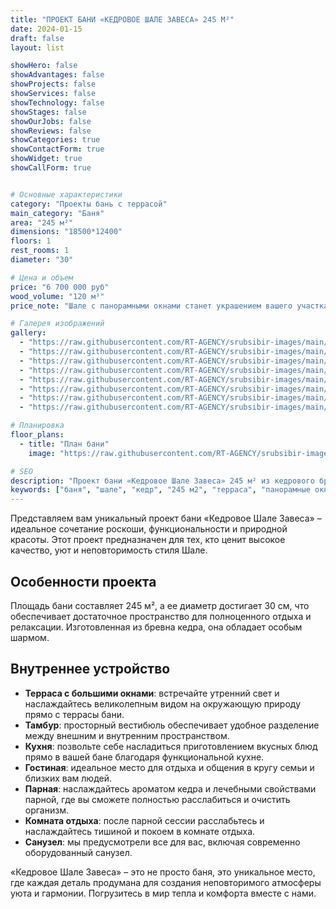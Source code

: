 ```yaml
---
title: "ПРОЕКТ БАНИ «КЕДРОВОЕ ШАЛЕ ЗАВЕСА» 245 М²"
date: 2024-01-15
draft: false
layout: list

showHero: false
showAdvantages: false
showProjects: false
showServices: false
showTechnology: false
showStages: false
showOurJobs: false
showReviews: false
showCategories: true
showContactForm: true
showWidget: true
showCallForm: true


# Основные характеристики
category: "Проекты бань с террасой"
main_category: "Баня"
area: "245 м²"
dimensions: "18500*12400"
floors: 1
rest_rooms: 1
diameter: "30"

# Цена и объем
price: "6 700 000 руб"
wood_volume: "120 м³"
price_note: "Шале с панорамными окнами станет украшением вашего участка. Возможно проектирование с бассейном."

# Галерея изображений
gallery:
  - "https://raw.githubusercontent.com/RT-AGENCY/srubsibir-images/main/main/projects/banya-shale/banya-2.jpg"
  - "https://raw.githubusercontent.com/RT-AGENCY/srubsibir-images/main/main/projects/banya-shale/banya-2-1.jpg"
  - "https://raw.githubusercontent.com/RT-AGENCY/srubsibir-images/main/main/projects/banya-shale/banya-2-2.jpg"
  - "https://raw.githubusercontent.com/RT-AGENCY/srubsibir-images/main/main/projects/banya-shale/banya-2-3.jpg"
  - "https://raw.githubusercontent.com/RT-AGENCY/srubsibir-images/main/main/projects/banya-shale/banya-2-4.jpg"
  - "https://raw.githubusercontent.com/RT-AGENCY/srubsibir-images/main/main/projects/banya-shale/banya-2-5.jpg"
  - "https://raw.githubusercontent.com/RT-AGENCY/srubsibir-images/main/main/projects/banya-shale/banya-2-6.jpg"
  - "https://raw.githubusercontent.com/RT-AGENCY/srubsibir-images/main/main/projects/banya-shale/banya-2-7.jpg"

# Планировка
floor_plans:
  - title: "План бани"
    image: "https://raw.githubusercontent.com/RT-AGENCY/srubsibir-images/main/main/projects/banya-shale/banya-2-7.jpg"

# SEO
description: "Проект бани «Кедровое Шале Завеса» 245 м² из кедрового бревна диаметром 30 см с террасой и панорамными окнами."
keywords: ["баня", "шале", "кедр", "245 м2", "терраса", "панорамные окна"]
---
```


Представляем вам уникальный проект бани «Кедровое Шале Завеса» – идеальное сочетание роскоши, функциональности и природной красоты. Этот проект предназначен для тех, кто ценит высокое качество, уют и неповторимость стиля Шале.

## Особенности проекта

Площадь бани составляет 245 м², а ее диаметр достигает 30 см, что обеспечивает достаточное пространство для полноценного отдыха и релаксации. Изготовленная из бревна кедра, она обладает особым шармом.

## Внутреннее устройство

* **Терраса с большими окнами**: встречайте утренний свет и наслаждайтесь великолепным видом на окружающую природу прямо с террасы бани.
* **Тамбур**: просторный вестибюль обеспечивает удобное разделение между внешним и внутренним пространством.
* **Кухня**: позвольте себе насладиться приготовлением вкусных блюд прямо в вашей бане благодаря функциональной кухне.
* **Гостиная**: идеальное место для отдыха и общения в кругу семьи и близких вам людей.
* **Парная**: наслаждайтесь ароматом кедра и лечебными свойствами парной, где вы сможете полностью расслабиться и очистить организм.
* **Комната отдыха**: после парной сессии расслабьтесь и наслаждайтесь тишиной и покоем в комнате отдыха.
* **Санузел**: мы предусмотрели все для вас, включая современно оборудованный санузел.

«Кедровое Шале Завеса» – это не просто баня, это уникальное место, где каждая деталь продумана для создания неповторимого атмосферы уюта и гармонии. Погрузитесь в мир тепла и комфорта вместе с нами.